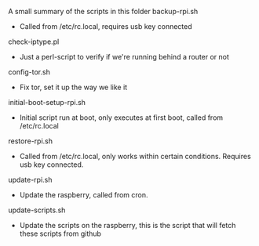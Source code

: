 A small summary of the scripts in this folder
backup-rpi.sh
 - Called from /etc/rc.local, requires usb key connected

check-iptype.pl
 - Just a perl-script to verify if we're running behind a router or not

config-tor.sh
 - Fix tor, set it up the way we like it

initial-boot-setup-rpi.sh
 - Initial script run at boot, only executes at first boot, called from /etc/rc.local

restore-rpi.sh
 - Called from /etc/rc.local, only works within certain conditions. Requires usb key connected.

update-rpi.sh
 - Update the raspberry, called from cron.

update-scripts.sh
 - Update the scripts on the raspberry, this is the script that will fetch these scripts from github
